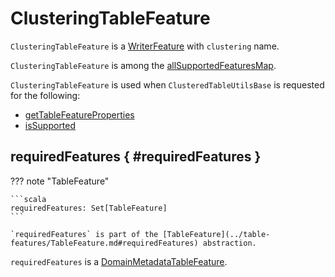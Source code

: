 # ClusteringTableFeature

`ClusteringTableFeature` is a [WriterFeature](../table-features/WriterFeature.md) with `clustering` name.

`ClusteringTableFeature` is among the [allSupportedFeaturesMap](../table-features/TableFeature.md#allSupportedFeaturesMap).

`ClusteringTableFeature` is used when `ClusteredTableUtilsBase` is requested for the following:

*  [getTableFeatureProperties](ClusteredTableUtilsBase.md#getTableFeatureProperties)
*  [isSupported](ClusteredTableUtilsBase.md#isSupported)

## requiredFeatures { #requiredFeatures }

??? note "TableFeature"

    ```scala
    requiredFeatures: Set[TableFeature]
    ```

    `requiredFeatures` is part of the [TableFeature](../table-features/TableFeature.md#requiredFeatures) abstraction.

`requiredFeatures` is a [DomainMetadataTableFeature](../table-features/DomainMetadataTableFeature.md).
